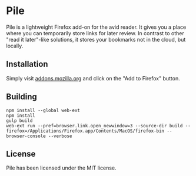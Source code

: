 # Pile
Pile is a lightweight Firefox add-on for the avid reader. It gives you a place where you can temporarily store links for later review. In contrast to other "read it later"-like solutions, it stores your bookmarks not in the cloud, but locally.

## Installation
Simply visit [addons.mozilla.org](https://addons.mozilla.org/en-US/firefox/addon/pile-lightweight-bookmarking/) and click on the "Add to Firefox" button.

## Building
```
npm install --global web-ext
npm install
gulp build
web-ext run --pref=browser.link.open_newwindow=3 --source-dir build --firefox=/Applications/Firefox.app/Contents/MacOS/firefox-bin --browser-console --verbose
```

## License
Pile has been licensed under the MIT license.